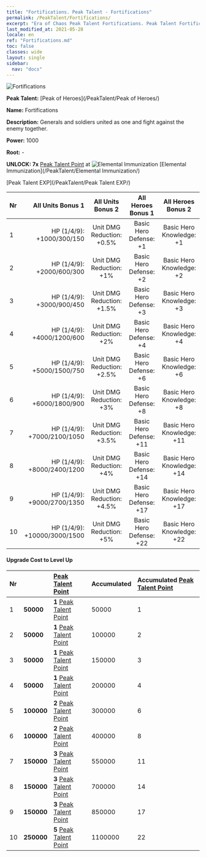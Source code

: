 ```yaml
---
title: "Fortifications. Peak Talent - Fortifications"
permalink: /PeakTalent/Fortifications/
excerpt: "Era of Chaos Peak Talent Fortifications. Peak Talent Fortifications. Fortifications"
last_modified_at: 2021-05-28
locale: en
ref: "Fortifications.md"
toc: false
classes: wide
layout: single
sidebar:
  nav: "docs"
---
```


  ![Fortifications](/images/pt/talent_1009.png)

  **Peak Talent:** [Peak of Heroes](/PeakTalent/Peak of Heroes/)

  **Name:** Fortifications

  **Description:** Generals and soldiers united as one and fight against the enemy together.

  **Power:** 1000

  **Root:** -

  **UNLOCK: 7x** [Peak Talent Point](/Items/con_934/) at ![Elemental Immunization](/images/pt/talent_1004.png) [Elemental Immunization](/PeakTalent/Elemental Immunization/)

  [Peak Talent EXP](/PeakTalent/Peak Talent EXP/)

  | Nr | All Units Bonus 1 | All Units Bonus 2 | All Heroes Bonus 1 | All Heroes Bonus 2 |
  |:---|--------------:|:-------------:|:-------------:|:-------------:|
  | 1 | HP (1/4/9): +1000/300/150 | Unit DMG Reduction: +0.5% | Basic Hero Defense: +1 | Basic Hero Knowledge: +1 |
  | 2 | HP (1/4/9): +2000/600/300 | Unit DMG Reduction: +1% | Basic Hero Defense: +2 | Basic Hero Knowledge: +2 |
  | 3 | HP (1/4/9): +3000/900/450 | Unit DMG Reduction: +1.5% | Basic Hero Defense: +3 | Basic Hero Knowledge: +3 |
  | 4 | HP (1/4/9): +4000/1200/600 | Unit DMG Reduction: +2% | Basic Hero Defense: +4 | Basic Hero Knowledge: +4 |
  | 5 | HP (1/4/9): +5000/1500/750 | Unit DMG Reduction: +2.5% | Basic Hero Defense: +6 | Basic Hero Knowledge: +6 |
  | 6 | HP (1/4/9): +6000/1800/900 | Unit DMG Reduction: +3% | Basic Hero Defense: +8 | Basic Hero Knowledge: +8 |
  | 7 | HP (1/4/9): +7000/2100/1050 | Unit DMG Reduction: +3.5% | Basic Hero Defense: +11 | Basic Hero Knowledge: +11 |
  | 8 | HP (1/4/9): +8000/2400/1200 | Unit DMG Reduction: +4% | Basic Hero Defense: +14 | Basic Hero Knowledge: +14 |
  | 9 | HP (1/4/9): +9000/2700/1350 | Unit DMG Reduction: +4.5% | Basic Hero Defense: +17 | Basic Hero Knowledge: +17 |
  | 10 | HP (1/4/9): +10000/3000/1500 | Unit DMG Reduction: +5% | Basic Hero Defense: +22 | Basic Hero Knowledge: +22 |


#### Upgrade Cost to Level Up

  | Nr | <i class="fas fa-coins"/> | [Peak Talent Point](/Items/con_934/) | Accumulated <i class="fas fa-coins"/> | Accumulated [Peak Talent Point](/Items/con_934/) |
  |:---|:--------------|:-------------|:-------------|:-------------|
  | 1 | **50000** | **1** [Peak Talent Point](/Items/con_934/) | 50000 | 1 |
  | 2 | **50000** | **1** [Peak Talent Point](/Items/con_934/) | 100000 | 2 |
  | 3 | **50000** | **1** [Peak Talent Point](/Items/con_934/) | 150000 | 3 |
  | 4 | **50000** | **1** [Peak Talent Point](/Items/con_934/) | 200000 | 4 |
  | 5 | **100000** | **2** [Peak Talent Point](/Items/con_934/) | 300000 | 6 |
  | 6 | **100000** | **2** [Peak Talent Point](/Items/con_934/) | 400000 | 8 |
  | 7 | **150000** | **3** [Peak Talent Point](/Items/con_934/) | 550000 | 11 |
  | 8 | **150000** | **3** [Peak Talent Point](/Items/con_934/) | 700000 | 14 |
  | 9 | **150000** | **3** [Peak Talent Point](/Items/con_934/) | 850000 | 17 |
  | 10 | **250000** | **5** [Peak Talent Point](/Items/con_934/) | 1100000 | 22 |
